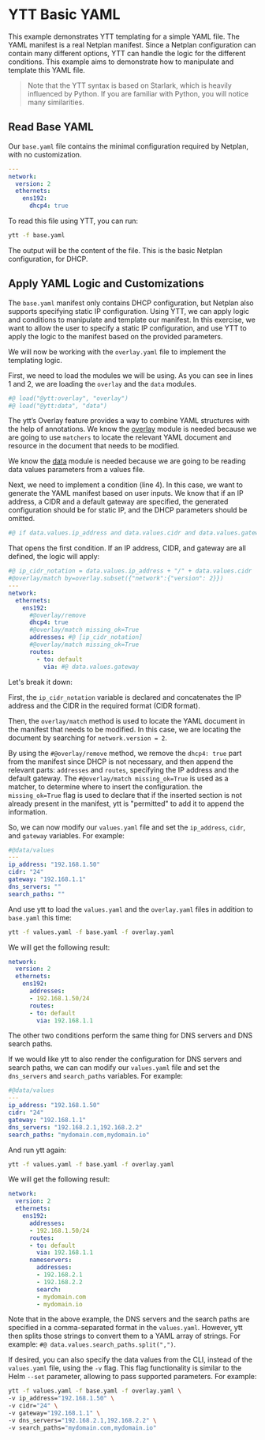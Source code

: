 # YTT Basic YAML

This example demonstrates YTT templating for a simple YAML file.
The YAML manifest is a real Netplan manifest. Since a Netplan configuration can contain many different options, YTT can handle the logic for the different conditions.
This example aims to demonstrate how to manipulate and template this YAML file.

>Note that the YTT syntax is based on Starlark, which is heavily influenced by Python. If you are familiar with Python, you will notice many similarities.

## Read Base YAML

Our `base.yaml` file contains the minimal configuration required by Netplan, with no customization.

```yaml
---
network:
  version: 2
  ethernets:
    ens192:
      dhcp4: true
```

To read this file using YTT, you can run:

```bash
ytt -f base.yaml
```

The output will be the content of the file. This is the basic Netplan configuration, for DHCP.

## Apply YAML Logic and Customizations

The `base.yaml` manifest only contains DHCP configuration, but Netplan also supports specifying static IP configuration. Using YTT, we can apply logic and conditions to manipulate and template our manifest.
In this exercise, we want to allow the user to specify a static IP configuration, and use YTT to apply the logic to the manifest based on the provided parameters.

We will now be working with the `overlay.yaml` file to implement the templating logic.

First, we need to load the modules we will be using. As you can see in lines 1 and 2, we are loading the `overlay` and the `data` modules.

```yaml
#@ load("@ytt:overlay", "overlay")
#@ load("@ytt:data", "data")
```

The ytt’s Overlay feature provides a way to combine YAML structures with the help of annotations. We know the [overlay](https://carvel.dev/ytt/docs/latest/lang-ref-ytt-overlay) module is needed because we are going to use `matchers` to locate the relevant YAML document and resource in the document that needs to be modified.

We know the [data](https://carvel.dev/ytt/docs/latest/ytt-data-values) module is needed because we are going to be reading data values parameters from a values file.

Next, we need to implement a condition (line 4). In this case, we want to generate the YAML manifest based on user inputs. We know that if an IP address, a CIDR and a default gateway are specified, the generated configuration should be for static IP, and the DHCP parameters should be omitted.

```yaml
#@ if data.values.ip_address and data.values.cidr and data.values.gateway:
```

That opens the first condition. If an IP address, CIDR, and gateway are all defined, the logic will apply:

```yaml
#@ ip_cidr_notation = data.values.ip_address + "/" + data.values.cidr
#@overlay/match by=overlay.subset({"network":{"version": 2}})
---
network:
  ethernets:
    ens192:
      #@overlay/remove
      dhcp4: true
      #@overlay/match missing_ok=True
      addresses: #@ [ip_cidr_notation]
      #@overlay/match missing_ok=True
      routes:
        - to: default
          via: #@ data.values.gateway
```

Let's break it down:

First, the `ip_cidr_notation` variable is declared and concatenates the IP address and the CIDR in the required format (CIDR format).

Then, the `overlay/match` method is used to locate the YAML document in the manifest that needs to be modified. In this case, we are locating the document by searching for `network.version = 2`.

By using the `#@overlay/remove` method, we remove the `dhcp4: true` part from the manifest since DHCP is not necessary, and then append the relevant parts: `addresses` and `routes`, specifying the IP address and the default gateway. The `#@overlay/match missing_ok=True` is used as a matcher, to determine where to insert the configuration. the `missing_ok=True` flag is used to declare that if the inserted section is not already present in the manifest, ytt is "permitted" to add it to append the information.

So, we can now modify our `values.yaml` file and set the `ip_address`, `cidr`, and `gateway` variables. For example:

```yaml
#@data/values
---
ip_address: "192.168.1.50"
cidr: "24"
gateway: "192.168.1.1"
dns_servers: ""
search_paths: ""
```

And use ytt to load the `values.yaml` and the `overlay.yaml` files in addition to `base.yaml` this time:

```bash
ytt -f values.yaml -f base.yaml -f overlay.yaml
```

We will get the following result:

```yaml
network:
  version: 2
  ethernets:
    ens192:
      addresses:
      - 192.168.1.50/24
      routes:
      - to: default
        via: 192.168.1.1
```

The other two conditions perform the same thing for DNS servers and DNS search paths.

If we would like ytt to also render the configuration for DNS servers and search paths, we can can modify our `values.yaml` file and set the `dns_servers` and `search_paths` variables. For example:

```yaml
#@data/values
---
ip_address: "192.168.1.50"
cidr: "24"
gateway: "192.168.1.1"
dns_servers: "192.168.2.1,192.168.2.2"
search_paths: "mydomain.com,mydomain.io"
```

And run ytt again:

```bash
ytt -f values.yaml -f base.yaml -f overlay.yaml
```

We will get the following result:

```yaml
network:
  version: 2
  ethernets:
    ens192:
      addresses:
      - 192.168.1.50/24
      routes:
      - to: default
        via: 192.168.1.1
      nameservers:
        addresses:
        - 192.168.2.1
        - 192.168.2.2
        search:
        - mydomain.com
        - mydomain.io
```

Note that in the above example, the DNS servers and the search paths are specified in a comma-separated format in the `values.yaml`. However, ytt then splits those strings to convert them to a YAML array of strings. For example: `#@ data.values.search_paths.split(",")`.

If desired, you can also specify the data values from the CLI, instead of the `values.yaml` file, using the `-v` flag. This flag functionality is similar to the Helm `--set` parameter, allowing to pass supported parameters. For example:

```bash
ytt -f values.yaml -f base.yaml -f overlay.yaml \
-v ip_address="192.168.1.50" \
-v cidr="24" \
-v gateway="192.168.1.1" \
-v dns_servers="192.168.2.1,192.168.2.2" \
-v search_paths="mydomain.com,mydomain.io"
```
